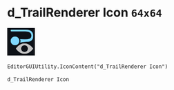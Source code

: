 # d_TrailRenderer Icon `64x64`
<img src="/img/d_TrailRenderer%20Icon.png" width=64 height=64>

``` CSharp
EditorGUIUtility.IconContent("d_TrailRenderer Icon")
```
```
d_TrailRenderer Icon
```
